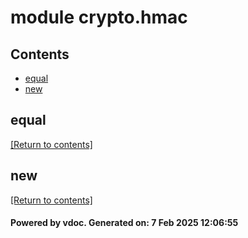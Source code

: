 # module crypto.hmac


## Contents
- [equal](#equal)
- [new](#new)

## equal
[[Return to contents]](#Contents)

## new
[[Return to contents]](#Contents)

#### Powered by vdoc. Generated on: 7 Feb 2025 12:06:55
